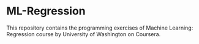 # ML-Regression
This repository contains the programming exercises of Machine Learning: Regression course by University of Washington on Coursera.
